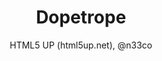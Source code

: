 ---
title: "Dopetrope"
github: https://github.com/CloudCannon/DopeTrope-Jekyll-Theme
demo: http://html5up.net/dopetrope
author: HTML5 UP (html5up.net), @n33co
draft: true
ssg:
  - Jekyll
cms:
  - No Cms
---